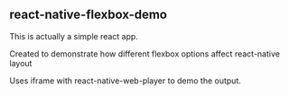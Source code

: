 ## react-native-flexbox-demo

This is actually a simple react app.

Created to demonstrate how different flexbox options affect react-native layout

Uses iframe with react-native-web-player to demo the output.